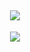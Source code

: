 <h2 align="center">
  <a href="https://git.io/typing-svg">
    <img src="https://readme-typing-svg.demolab.com/?lines=Black+Ops+Modder;Estudante+de+Enxeñaría+Informática+na+UDC;Software+Engineering">
  </a>
</h1>

<p align="center">
  <a href="https://skillicons.dev">
    <img src="https://skillicons.dev/icons?i=git,github,docker,c,python,cloudflare,discord,bots,linux,md,py" />
  </a>
</p>
